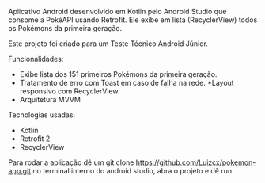 Aplicativo Android desenvolvido em Kotlin pelo Android Studio que consome a PokéAPI usando Retrofit.
Ele exibe em lista (RecyclerView) todos os Pokémons da primeira geração.

Este projeto foi criado para um Teste Técnico Android Júnior.


Funcionalidades:
* Exibe lista dos 151 primeiros Pokémons da primeira geração.
* Tratamento de erro com Toast em caso de falha na rede.
*Layout responsivo com RecyclerView.
* Arquitetura MVVM

Tecnologias usadas:
* Kotlin
* Retrofit 2
* RecyclerView

Para rodar a aplicação dê um git clone https://github.com/Luizcx/pokemon-app.git no terminal interno do android studio, abra o projeto e dê run. 

